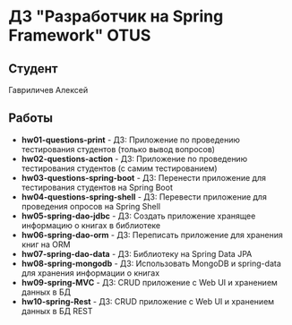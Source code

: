 # ДЗ "Разработчик на Spring Framework" OTUS
## Студент
Гавриличев Алексей<br>
## Работы
* **hw01-questions-print** - ДЗ: Приложение по проведению тестирования студентов (только вывод вопросов)
* **hw02-questions-action** - ДЗ: Приложение по проведению тестирования студентов (с самим тестированием)
* **hw03-questions-spring-boot** - ДЗ: Перенести приложение для тестирования студентов на Spring Boot
* **hw04-questions-spring-shell** - ДЗ: Перевести приложение для проведения опросов на Spring Shell
* **hw05-spring-dao-jdbc** - ДЗ: Создать приложение хранящее информацию о книгах в библиотеке
* **hw06-spring-dao-orm** - ДЗ: Переписать приложение для хранения книг на ORM
* **hw07-spring-dao-data** - ДЗ: Библиотеку на Spring Data JPA
* **hw08-spring-mongodb** - ДЗ: Использовать MongoDB и spring-data для хранения информации о книгах
* **hw09-spring-MVC** - ДЗ: CRUD приложение с Web UI и хранением данных в БД
* **hw10-spring-Rest** - ДЗ: CRUD приложение с Web UI и хранением данных в БД REST

